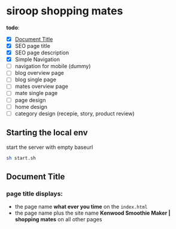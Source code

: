 # siroop shopping mates

**todo**:
* [x] [Document Title](#page-title-displays)
* [x] SEO page title
* [x] SEO page description
* [x] Simple Navigation
* [ ] navigation for mobile (dummy)
* [ ] blog overview page
* [ ] blog single page
* [ ] mates overview page
* [ ] mate single page
* [ ] page design
* [ ] home design
* [ ] category design (recepie, story, product review)

## Starting the local env

start the server with empty baseurl
```bash
sh start.sh
```

## Document Title

### page title displays:
+ the page name **what ever you time** on the `index.html`
+ the page name plus the site name **Kenwood Smoothie Maker | shopping mates** on all other pages
